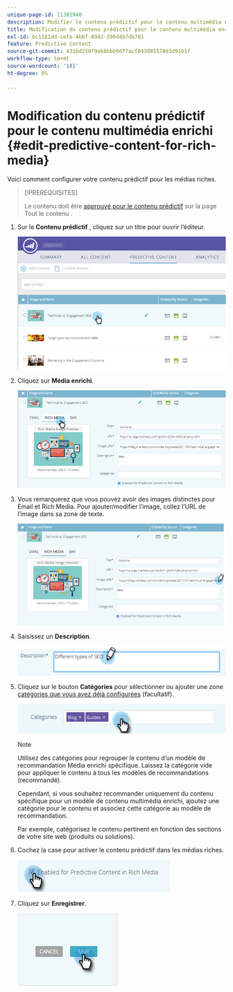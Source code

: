 ```yaml
---
unique-page-id: 11385940
description: Modifier le contenu prédictif pour le contenu multimédia enrichi - Documents Marketo - Documentation du produit
title: Modification du contenu prédictif pour le contenu multimédia enrichi
exl-id: 6c1161dd-cefe-4b0f-8942-396d4b7db701
feature: Predictive Content
source-git-commit: 431bd258f9a68bbb9df7acf043085578d3d91b1f
workflow-type: tm+mt
source-wordcount: '181'
ht-degree: 0%

---
```


# Modification du contenu prédictif pour le contenu multimédia enrichi {#edit-predictive-content-for-rich-media}

Voici comment configurer votre contenu prédictif pour les médias riches.

>[!PREREQUISITES]
>
>Le contenu doit être [approuvé pour le contenu prédictif](/help/marketo/product-docs/predictive-content/working-with-all-content/approve-a-title-for-predictive-content.md) sur la page Tout le contenu .

1. Sur le **Contenu prédictif** , cliquez sur un titre pour ouvrir l’éditeur.

   ![](assets/image2017-10-3-9-3a40-3a38.png)

1. Cliquez sur **Média enrichi**.

   ![](assets/image2017-10-3-9-3a41-3a33.png)

1. Vous remarquerez que vous pouvez avoir des images distinctes pour Email et Rich Media. Pour ajouter/modifier l’image, collez l’URL de l’image dans sa zone de texte.

   ![](assets/image2017-10-3-9-3a42-3a20.png)

1. Saisissez un **Description**.

   ![](assets/image2017-10-3-9-3a43-3a43.png)

1. Cliquez sur le bouton **Catégories** pour sélectionner ou ajouter une zone [catégories que vous avez déjà configurées](/help/marketo/product-docs/predictive-content/getting-started/set-up-categories.md) (facultatif).

   ![](assets/image2017-10-3-9-3a55-3a57.png)

   >[!NOTE]
   >
   >Utilisez des catégories pour regrouper le contenu d’un modèle de recommandation Média enrichi spécifique. Laissez la catégorie vide pour appliquer le contenu à tous les modèles de recommandations (recommandé).
   >
   >Cependant, si vous souhaitez recommander uniquement du contenu spécifique pour un modèle de contenu multimédia enrichi, ajoutez une catégorie pour le contenu et associez cette catégorie au modèle de recommandation.
   >
   >Par exemple, catégorisez le contenu pertinent en fonction des sections de votre site web (produits ou solutions).

1. Cochez la case pour activer le contenu prédictif dans les médias riches.

   ![](assets/six-1.png)

1. Cliquez sur **Enregistrer**.

   ![](assets/save.png)
